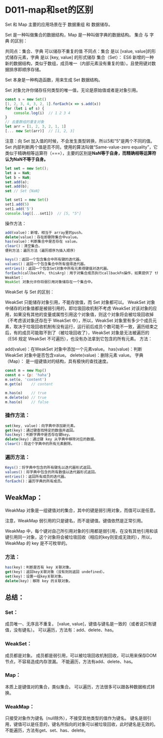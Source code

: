 # D011-map和set的区别

Set 和 Map 主要的应用场景在于 数据重组 和 数据储存。


Set 是一种叫做集合的数据结构，Map 是一种叫做字典的数据结构。
集合 与 字典 的区别：

共同点：集合、字典 可以储存不重复的值
不同点：集合 是以 [value, value]的形式储存元素，字典 是以 [key, value] 的形式储存
集合（Set）：
ES6 新增的一种新的数据结构，类似于数组，成员唯一（内部元素没有重复的值）。且使用键对数据排序即顺序存储。

Set 本身是一种构造函数，用来生成 Set 数据结构。

Set 对象允许你储存任何类型的唯一值，无论是原始值或者是对象引用。

```js
const s = new Set()
[1, 2, 3, 4, 3, 2, 1].forEach(x => s.add(x))
for (let i of s) {
    console.log(i)	// 1 2 3 4
}
// 去重数组的重复对象
let arr = [1, 2, 3, 2, 1, 1]
[... new Set(arr)]	// [1, 2, 3]
```

注意：向 Set 加入值的时候，不会发生类型转换，所以5和"5"是两个不同的值。Set 内部判断两个值是否不同，使用的算法叫做“Same-value-zero equality”，它类似于精确相等运算符（===），主要的区别是**NaN等于自身，而精确相等运算符认为NaN不等于自身。**

```js
let set = new Set();
let a = NaN;
let b = NaN;
set.add(a);
set.add(b);
set // Set {NaN}

let set1 = new Set()
set1.add(5)
set1.add('5')
console.log([...set1])	// [5, "5"]
```

操作方法：

```js
add(value)：新增，相当于 array里的push。
delete(value)：存在即删除集合中value。
has(value)：判断集合中是否存在 value。
clear()：清空集合。
便利方法：遍历方法（遍历顺序为插入顺序）

keys()：返回一个包含集合中所有键的迭代器。
values()：返回一个包含集合中所有值得迭代器。
entries()：返回一个包含Set对象中所有元素得键值对迭代器。
forEach(callbackFn, thisArg)：用于对集合成员执行callbackFn操作，如果提供了 thisArg 参数，回调中的this会是这个参数，没有返回值。
WeakSet：
WeakSet 对象允许你将弱引用对象储存在一个集合中。
```


WeakSet 与 Set 的区别：

WeakSet 只能储存对象引用，不能存放值，而 Set 对象都可以。
WeakSet 对象中储存的对象值都是被弱引用的，即垃圾回收机制不考虑 WeakSet 对该对象的应用，如果没有其他的变量或属性引用这个对象值，则这个对象将会被垃圾回收掉（不考虑该对象还存在于 WeakSet 中），所以，WeakSet 对象里有多少个成员元素，取决于垃圾回收机制有没有运行，运行前后成员个数可能不一致，遍历结束之后，有的成员可能取不到了（被垃圾回收了），WeakSet 对象是无法被遍历的（ES6 规定 WeakSet 不可遍历），也没有办法拿到它包含的所有元素。
方法：

add(value)：在WeakSet 对象中添加一个元素value。
has(value)：判断 WeakSet 对象中是否包含value。
delete(value)：删除元素 value。
字典（Map）：
是一组键值对的结构，具有极快的查找速度。

```js
const m = new Map()
const o = {p: 'haha'}
m.set(o, 'content')
m.get(o)	// content

m.has(o)	// true
m.delete(o)	// true
m.has(o)	// false
```

### 操作方法：
```js
set(key, value)：向字典中添加新元素。
get(key)：通过键查找特定的数值并返回。
has(key)：判断字典中是否存在键key。
delete(key)：通过键 key 从字典中移除对应的数据。
clear()：将这个字典中的所有元素删除。
```

### 遍历方法：
```js
Keys()：将字典中包含的所有键名以迭代器形式返回。
values()：将字典中包含的所有数值以迭代器形式返回。
entries()：返回所有成员的迭代器。
forEach()：遍历字典的所有成员。
```

## WeakMap：
WeakMap 对象是一组键值对的集合，其中的键是弱引用对象，而值可以是任意。

注意，WeakMap 弱引用的只是键名，而不是键值。键值依然是正常引用。

WeakMap 中，每个键对自己所引用对象的引用都是弱引用，在没有其他引用和该键引用同一对象，这个对象将会被垃圾回收（相应的key则变成无效的），所以，WeakMap 的 key 是不可枚举的。

### 方法：
```js
has(key)：判断是否有 key 关联对象。
get(key)：返回key关联对象（没有则则返回 undefined）。
set(key)：设置一组key关联对象。
delete(key)：移除 key 的关联对象。
```

## 总结：

### Set：
成员唯一、无序且不重复。
[value, value]，键值与键名是一致的（或者说只有键值，没有键名）。
可以遍历，方法有：add、delete、has。

### WeakSet：
成员都是对象。
成员都是弱引用，可以被垃圾回收机制回收，可以用来保存DOM节点，不容易造成内存泄漏。
不能遍历，方法有add、delete、has。

### Map：
本质上是键值对的集合，类似集合。
可以遍历，方法很多可以跟各种数据格式转换。

### WeakMap：
只接受对象作为键名（null除外），不接受其他类型的值作为键名。
键名是弱引用，键值可以是任意的，键名所指向的对象可以被垃圾回收，此时键名是无效的。
不能遍历，方法有get、set、has、delete。